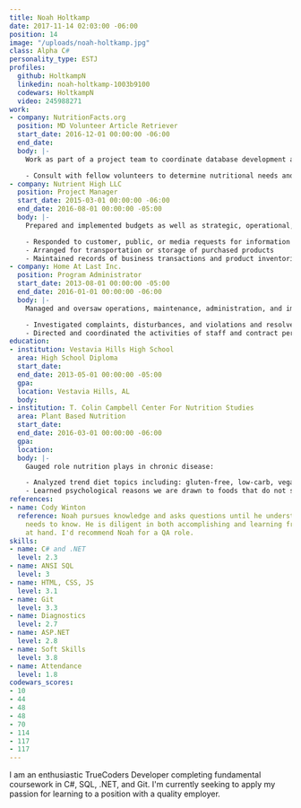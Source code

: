 ```yaml
---
title: Noah Holtkamp
date: 2017-11-14 02:03:00 -06:00
position: 14
image: "/uploads/noah-holtkamp.jpg"
class: Alpha C#
personality_type: ESTJ
profiles:
  github: HoltkampN
  linkedin: noah-holtkamp-1003b9100
  codewars: HoltkampN
  video: 245988271
work:
- company: NutritionFacts.org
  position: MD Volunteer Article Retriever
  start_date: 2016-12-01 00:00:00 -06:00
  end_date: 
  body: |-
    Work as part of a project team to coordinate database development and determine project scope and limitations:

    - Consult with fellow volunteers to determine nutritional needs and diet restrictions for optimal health
- company: Nutrient High LLC
  position: Project Manager
  start_date: 2015-03-01 00:00:00 -06:00
  end_date: 2016-08-01 00:00:00 -05:00
  body: |-
    Prepared and implemented budgets as well as strategic, operational, purchasing, or maintenance plans:

    - Responded to customer, public, or media requests for information about wellness programs or services
    - Arranged for transportation or storage of purchased products
    - Maintained records of business transactions and product inventories, reporting data to companies or government agencies as necessary
- company: Home At Last Inc.
  position: Program Administrator
  start_date: 2013-08-01 00:00:00 -05:00
  end_date: 2016-01-01 00:00:00 -06:00
  body: |-
    Managed and oversaw operations, maintenance, administration, and improvement of commercial, industrial, or residential properties:

    - Investigated complaints, disturbances, and violations and resolved problems following management rules and regulations
    - Directed and coordinated the activities of staff and contract personnel and evaluated their performance
education:
- institution: Vestavia Hills High School
  area: High School Diploma
  start_date: 
  end_date: 2013-05-01 00:00:00 -05:00
  gpa: 
  location: Vestavia Hills, AL
  body: 
- institution: T. Colin Campbell Center For Nutrition Studies
  area: Plant Based Nutrition
  start_date: 
  end_date: 2016-03-01 00:00:00 -06:00
  gpa: 
  location: 
  body: |-
    Gauged role nutrition plays in chronic disease:

    - Analyzed trend diet topics including: gluten-free, low-carb, vegan, paleo, etc.
    - Learned psychological reasons we are drawn to foods that do not support health
references:
- name: Cody Winton
  reference: Noah pursues knowledge and asks questions until he understands what he
    needs to know. He is diligent in both accomplishing and learning from the task
    at hand. I'd recommend Noah for a QA role.
skills:
- name: C# and .NET
  level: 2.3
- name: ANSI SQL
  level: 3
- name: HTML, CSS, JS
  level: 3.1
- name: Git
  level: 3.3
- name: Diagnostics
  level: 2.7
- name: ASP.NET
  level: 2.8
- name: Soft Skills
  level: 3.8
- name: Attendance
  level: 1.8
codewars_scores:
- 10
- 44
- 48
- 48
- 70
- 114
- 117
- 117
---
```


I am an enthusiastic TrueCoders Developer completing fundamental coursework in C#, SQL, .NET, and Git. I'm currently seeking to apply my passion for learning to a position with a quality employer.
